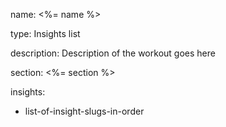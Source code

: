 name: <%= name %>

type: Insights list

description: Description of the workout goes here

section: <%= section %>

insights:
  - list-of-insight-slugs-in-order
